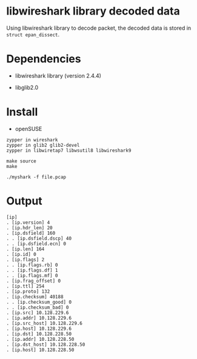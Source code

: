 # libwireshark library decoded data
Using libwireshark library to decode packet, the decoded data is stored in `struct epan_dissect`.

# Dependencies
* libwireshark library (version 2.4.4)

* libglib2.0

# Install
- openSUSE
```
zypper in wireshark
zypper in glib2 glib2-devel
zypper in libwiretap7 libwsutil8 libwireshark9

make source
make

./myshark -f file.pcap
```

# Output
```
[ip]
. [ip.version] 4
. [ip.hdr_len] 20
. [ip.dsfield] 160
. . [ip.dsfield.dscp] 40
. . [ip.dsfield.ecn] 0
. [ip.len] 164
. [ip.id] 0
. [ip.flags] 2
. . [ip.flags.rb] 0
. . [ip.flags.df] 1
. . [ip.flags.mf] 0
. [ip.frag_offset] 0
. [ip.ttl] 254
. [ip.proto] 132
. [ip.checksum] 40188
. . [ip.checksum_good] 0
. . [ip.checksum_bad] 0
. [ip.src] 10.128.229.6
. [ip.addr] 10.128.229.6
. [ip.src_host] 10.128.229.6
. [ip.host] 10.128.229.6
. [ip.dst] 10.128.228.50
. [ip.addr] 10.128.228.50
. [ip.dst_host] 10.128.228.50
. [ip.host] 10.128.228.50
```

